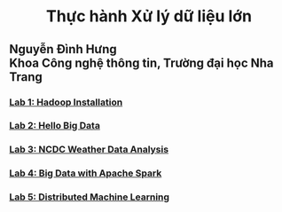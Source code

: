 <h1 align="center"> Thực hành Xử lý dữ liệu lớn
</h1>

<h2> 
Nguyễn Đình Hưng 
<br>
Khoa Công nghệ thông tin, Trường đại học Nha Trang
</h2>

### [Lab 1: Hadoop Installation](https://github.com/nd-hung/Big-Data/tree/main/Lab1_Hadoop_Installation)
### [Lab 2: Hello Big Data](https://github.com/nd-hung/Big-Data/tree/main/Lab2_WordCount)
### [Lab 3: NCDC Weather Data Analysis](https://github.com/nd-hung/Big-Data/tree/main/Lab3_NCDC_WeatherData)
### [Lab 4: Big Data with Apache Spark](https://github.com/nd-hung/Big-Data/tree/main/Lab4_Spark)
### [Lab 5: Distributed Machine Learning](https://github.com/nd-hung/Big-Data/tree/main/Lab5_DistributedMachineLearning)
